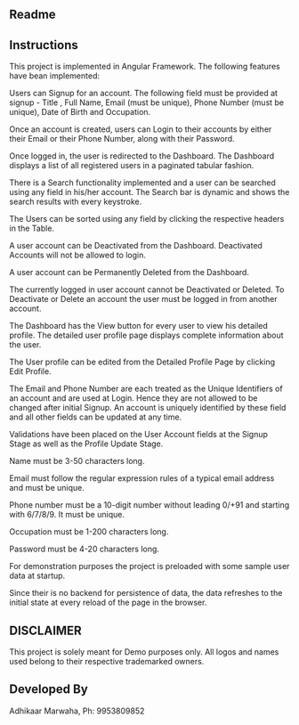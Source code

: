 Readme
------


Instructions
------------

This project is implemented in Angular Framework. The following features have bean implemented:

Users can Signup for an account. The following field must be provided at signup - Title , Full Name, Email (must be unique), Phone Number (must be unique), Date of Birth and Occupation.

Once an account is created, users can Login to their accounts by either their Email or their Phone Number, along with their Password.

Once logged in, the user is redirected to the Dashboard. The Dashboard displays a list of all registered users in a paginated tabular fashion.

There is a Search functionality implemented and a user can be searched using any field in his/her account. The Search bar is dynamic and shows the search results with every keystroke.

The Users can be sorted using any field by clicking the respective headers in the Table.

A user account can be Deactivated from the Dashboard. Deactivated Accounts will not be allowed to login.

A user account can be Permanently Deleted from the Dashboard.

The currently logged in user account cannot be Deactivated or Deleted. To Deactivate or Delete an account the user must be logged in from another account.

The Dashboard has the View button for every user to view his detailed profile. The detailed user profile page displays complete information about the user.

The User profile can be edited from the Detailed Profile Page by clicking Edit Profile.

The Email and Phone Number are each treated as the Unique Identifiers of an account and are used at Login. Hence they are not allowed to be changed after initial Signup. An account is uniquely identified by these field and all other fields can be updated at any time.

Validations have been placed on the User Account fields at the Signup Stage as well as the Profile Update Stage.

Name must be 3-50 characters long.

Email must follow the regular expression rules of a typical email address and must be unique.

Phone number must be a 10-digit number without leading 0/+91 and starting with 6/7/8/9. It must be unique.

Occupation must be 1-200 characters long.

Password must be 4-20 characters long.

For demonstration purposes the project is preloaded with some sample user data at startup.

Since their is no backend for persistence of data, the data refreshes to the initial state at every reload of the page in the browser.



DISCLAIMER
----------

This project is solely meant for Demo purposes only. All logos and names used belong to their respective trademarked owners.



Developed By
------------

Adhikaar Marwaha, Ph: 9953809852
